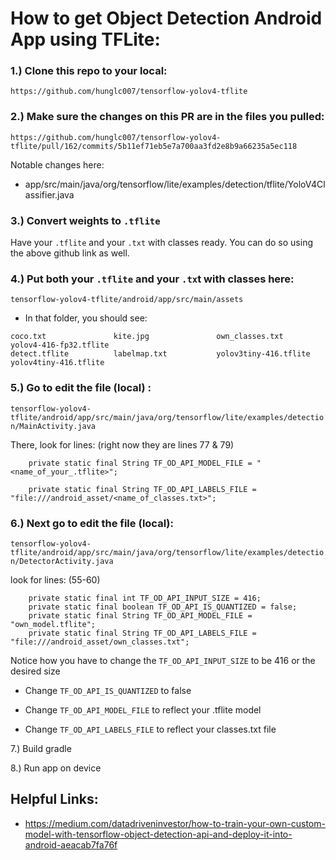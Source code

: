 # How to get Object Detection Android App using TFLite:



### 1.) Clone this repo to your local:

`https://github.com/hunglc007/tensorflow-yolov4-tflite`


### 2.) Make sure the changes on this PR are in the files you pulled:

`https://github.com/hunglc007/tensorflow-yolov4-tflite/pull/162/commits/5b11ef71eb5e7a700aa3fd2e8b9a66235a5ec118`

Notable changes here:

  * app/src/main/java/org/tensorflow/lite/examples/detection/tflite/YoloV4Classifier.java 
 
 

### 3.) Convert weights to `.tflite`

Have your `.tflite` and your `.txt` with classes ready. You can do so using the above github link as well. 


### 4.) Put both your `.tflite` and your `.tx`t with classes here:

`tensorflow-yolov4-tflite/android/app/src/main/assets`



* In that folder, you should see:

```
coco.txt               kite.jpg               own_classes.txt        yolov4-416-fp32.tflite
detect.tflite          labelmap.txt           yolov3tiny-416.tflite  yolov4tiny-416.tflite
```



###  5.) Go to edit the file (local) :

`tensorflow-yolov4-tflite/android/app/src/main/java/org/tensorflow/lite/examples/detection/MainActivity.java`

There, look for lines: (right now they are lines 77 & 79)

```
    private static final String TF_OD_API_MODEL_FILE = "<name_of_your_.tflite>";

    private static final String TF_OD_API_LABELS_FILE = "file:///android_asset/<name_of_classes.txt>";
```



### 6.) Next go to edit the file (local): 

`tensorflow-yolov4-tflite/android/app/src/main/java/org/tensorflow/lite/examples/detection/DetectorActivity.java`

look for lines: (55-60)

```
    private static final int TF_OD_API_INPUT_SIZE = 416;
    private static final boolean TF_OD_API_IS_QUANTIZED = false;
    private static final String TF_OD_API_MODEL_FILE = "own_model.tflite";
    private static final String TF_OD_API_LABELS_FILE = "file:///android_asset/own_classes.txt";
```

Notice how you have to change the `TF_OD_API_INPUT_SIZE` to be 416 or the desired size 


* Change `TF_OD_API_IS_QUANTIZED` to false

* Change `TF_OD_API_MODEL_FILE` to reflect your .tflite model
* Change `TF_OD_API_LABELS_FILE` to reflect your classes.txt file


7.) Build gradle

8.) Run app on device






## Helpful Links:

* https://medium.com/datadriveninvestor/how-to-train-your-own-custom-model-with-tensorflow-object-detection-api-and-deploy-it-into-android-aeacab7fa76f
